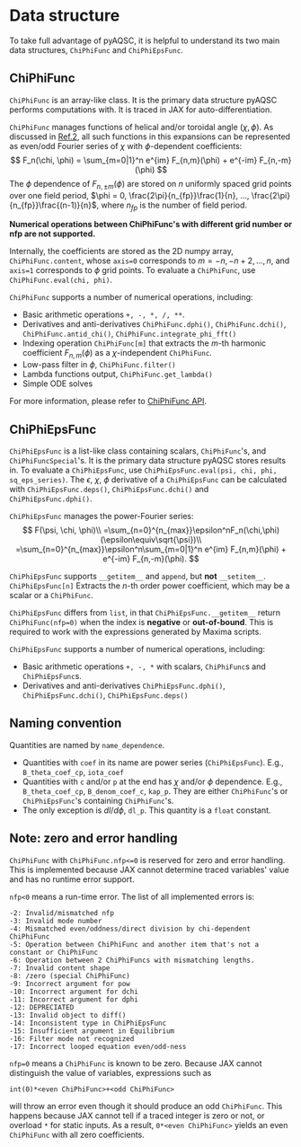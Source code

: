 # Data structure
To take full advantage of pyAQSC, it is helpful to understand its two main data structures, `ChiPhiFunc` and `ChiPhiEpsFunc`. 


## ChiPhiFunc
`ChiPhiFunc` is an array-like class. It is the primary data structure pyAQSC performs computations with. It is traced in JAX for auto-differentiation.

`ChiPhiFunc` manages functions of helical and/or toroidal angle $(\chi, \phi)$. As discussed in [Ref.2](https://doi.org/10.1063/5.0027574), all such functions in this expansions can be represented as even/odd Fourier series of $\chi$ with $\phi$-dependent coefficients:
$$
F_n(\chi, \phi) = \sum_{m=0|1}^n e^{im} F_{n,m}(\phi) + e^{-im} F_{n,-m}(\phi)
$$
The $\phi$ dependence of $F_{n,\pm m}(\phi)$ are stored on $n$ uniformly spaced grid points over one field period, $\phi = 0, \frac{2\pi}{n_{fp}}\frac{1}{n}, ..., \frac{2\pi}{n_{fp}}\frac{(n-1)}{n}$, where $n_{fp}$ is the number of field period. 

**Numerical operations between ChiPhiFunc's with different grid number or nfp are not supported.**

Internally, the coefficients are stored as the 2D numpy array, `ChiPhiFunc.content`, whose `axis=0` corresponds to $m=-n, -n+2, ..., n$, and `axis=1` corresponds to $\phi$ grid points. To evaluate a `ChiPhiFunc`, use `ChiPhiFunc.eval(chi, phi)`.

`ChiPhiFunc` supports a number of numerical operations, including:
 - Basic arithmetic operations `+, -, *, /, **`.
 - Derivatives and anti-derivatives `ChiPhiFunc.dphi()`, `ChiPhiFunc.dchi()`, `ChiPhiFunc.antid_chi()`, `ChiPhiFunc.integrate_phi_fft()`
 - Indexing operation `ChiPhiFunc[m]` that extracts the $m$-th harmonic coefficient $F_{n,m}(\phi)$ as a $\chi$-independent `ChiPhiFunc`.
 - Low-pass filter in $\phi$, `ChiPhiFunc.filter()`
 - Lambda functions output, `ChiPhiFunc.get_lambda()` 
 - Simple ODE solves

For more information, please refer to [ChiPhiFunc API](api-chiphifunc.md).

## ChiPhiEpsFunc
`ChiPhiEpsFunc` is a list-like class containing scalars,  `ChiPhiFunc`'s, and `ChiPhiFuncSpecial`'s. It is the primary data structure pyAQSC stores results in. To evaluate a `ChiPhiEpsFunc`, use `ChiPhiEpsFunc.eval(psi, chi, phi, sq_eps_series)`. The $\epsilon$, $\chi$, $\phi$ derivative of a `ChiPhiEpsFunc` can be calculated with `ChiPhiEpsFunc.deps()`, `ChiPhiEpsFunc.dchi()` and `ChiPhiEpsFunc.dphi()`.

`ChiPhiEpsFunc` manages the power-Fourier series:
$$
F(\psi, \chi, \phi)\\
=\sum_{n=0}^{n_{max}}\epsilon^nF_n(\chi,\phi) (\epsilon\equiv\sqrt{\psi})\\
=\sum_{n=0}^{n_{max}}\epsilon^n\sum_{m=0|1}^n e^{im} F_{n,m}(\phi) + e^{-im} F_{n,-m}(\phi).
$$

`ChiPhiEpsFunc` supports `__getitem__` and `append`, but **not** `__setitem__`. `ChiPhiEpsFunc[n]` Extracts the $n$-th order power coefficient, which may be a scalar or a `ChiPhiFunc`.

`ChiPhiEpsFunc` differs from `list`, in that `ChiPhiEpsFunc.__getitem__` return `ChiPhiFunc(nfp=0)` when the index is **negative** or **out-of-bound**. This is required to work with the expressions generated by Maxima scripts.

`ChiPhiEpsFunc` supports a number of numerical operations, including:
 - Basic arithmetic operations `+, -, *` with scalars, `ChiPhiFunc`s and `ChiPhiEpsFunc`s. 
 - Derivatives and anti-derivatives `ChiPhiEpsFunc.dphi()`, `ChiPhiEpsFunc.dchi()`, `ChiPhiEpsFunc.deps()`


## Naming convention
Quantities are named by `name_dependence`.
- Quantities with `coef` in its name are power series (`ChiPhiEpsFunc`). E.g., `B_theta_coef_cp`, `iota_coef`
- Quantities with `c` and/or `p` at the end has $\chi$ and/or $\phi$ dependence. E.g., `B_theta_coef_cp`, `B_denom_coef_c`,
`kap_p`. They are either `ChiPhiFunc`'s or `ChiPhiEpsFunc`'s containing `ChiPhiFunc`'s.
- The only exception is $dl/d\phi$, `dl_p`. This quantity is a `float` constant. 


## Note: zero and error handling
`ChiPhiFunc` with `ChiPhiFunc.nfp<=0` is reserved for zero and error handling. This is implemented because JAX cannot determine traced variables' value and has no runtime error support. 

`nfp<0` means a run-time error. The list of all implemented errors is:

    -2: Invalid/mismatched nfp
    -3: Invalid mode number
    -4: Mismatched even/oddness/direct division by chi-dependent ChiPhiFunc
    -5: Operation between ChiPhiFunc and another item that's not a constant or ChiPhiFunc
    -6: Operation between 2 ChiPhiFuncs with mismatching lengths.
    -7: Invalid content shape
    -8: /zero (special ChiPhiFunc)
    -9: Incorrect argument for pow
    -10: Incorrect argument for dchi
    -11: Incorrect argument for dphi
    -12: DEPRECIATED
    -13: Invalid object to diff()
    -14: Inconsistent type in ChiPhiEpsFunc
    -15: Insufficient argument in Equilibrium
    -16: Filter mode not recognized
    -17: Incorrect looped equation even/odd-ness

`nfp=0` means a `ChiPhiFunc` is known to be zero. Because JAX cannot distinguish the value of variables, expressions such as 
```
int(0)*<even ChiPhiFunc>+<odd ChiPhiFunc>
```
will throw an error even though it should produce an odd `ChiPhiFunc`. This happens because JAX cannot tell if a traced integer is zero or not, or overload `*` for static inputs. As a result, `0*<even ChiPhiFunc>` yields an even `ChiPhiFunc` with all zero coefficients. 


